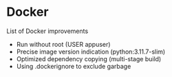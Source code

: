 # Docker

List of Docker improvements

- Run without root (USER appuser)
- Precise image version indication (python:3.11.7-slim)
- Optimized dependency copying (multi-stage build)
- Using .dockerignore to exclude garbage
